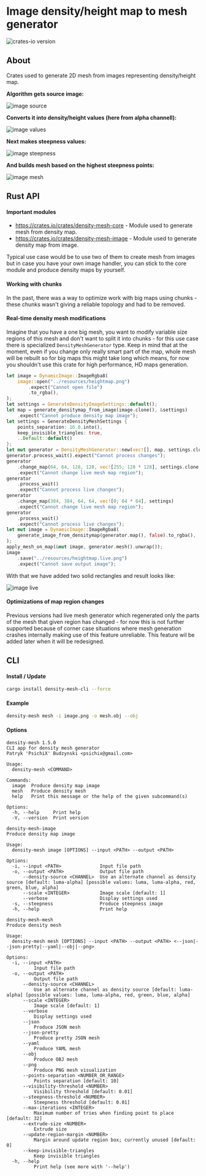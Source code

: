 # Image density/height map to mesh generator

![crates-io version](https://raster.shields.io/crates/v/density-mesh-core.png)

## About
Crates used to generate 2D mesh from images representing density/height map.

**Algorithm gets source image:**

![image source](https://raw.githubusercontent.com/PsichiX/density-mesh/master/resources/logo.png)

**Converts it into density/height values (here from alpha channell):**

![image values](https://raw.githubusercontent.com/PsichiX/density-mesh/master/resources/logo.data.png)

**Next makes steepness values:**

![image steepness](https://raw.githubusercontent.com/PsichiX/density-mesh/master/resources/logo.steepness.png)

**And builds mesh based on the highest steepness points:**

![image mesh](https://raw.githubusercontent.com/PsichiX/density-mesh/master/resources/logo.vis.png)

## Rust API
#### Important modules
- https://crates.io/crates/density-mesh-core - Module used to generate mesh from density map.
- https://crates.io/crates/density-mesh-image - Module used to generate density map from image.

Typical use case would be to use two of them to create mesh from images but in
case you have your own image handler, you can stick to the core module and
produce density maps by yourself.

#### Working with chunks
In the past, there was a way to optimize work with big maps using chunks - these
chunks wasn't giving a reliable topology and had to be removed.

#### Real-time density mesh modifications
Imagine that you have a one big mesh, you want to modify variable size regions
of this mesh and don't want to split it into chunks - for this use case there is
specialized `DensityMeshGenerator` type. Keep in mind that at the moment, even
if you change only really smart part of the map, whole mesh will be rebuilt so
for big maps this might take long which means, for now you shouldn't use this
crate for high performance, HD maps generation.

```rust
let image = DynamicImage::ImageRgba8(
    image::open("../resources/heightmap.png")
        .expect("Cannot open file")
        .to_rgba(),
);
let settings = GenerateDensityImageSettings::default();
let map = generate_densitymap_from_image(image.clone(), &settings)
    .expect("Cannot produce density map image");
let settings = GenerateDensityMeshSettings {
    points_separation: 16.0.into(),
    keep_invisible_triangles: true,
    ..Default::default()
};
let mut generator = DensityMeshGenerator::new(vec![], map, settings.clone());
generator.process_wait().expect("Cannot process changes");
generator
    .change_map(64, 64, 128, 128, vec![255; 128 * 128], settings.clone())
    .expect("Cannot change live mesh map region");
generator
    .process_wait()
    .expect("Cannot process live changes");
generator
    .change_map(384, 384, 64, 64, vec![0; 64 * 64], settings)
    .expect("Cannot change live mesh map region");
generator
    .process_wait()
    .expect("Cannot process live changes");
let mut image = DynamicImage::ImageRgba8(
    generate_image_from_densitymap(generator.map(), false).to_rgba(),
);
apply_mesh_on_map(&mut image, generator.mesh().unwrap());
image
    .save("../resources/heightmap.live.png")
    .expect("Cannot save output image");
```

With that we have added two solid rectangles and result looks like:

![image live](https://raw.githubusercontent.com/PsichiX/density-mesh/master/resources/heightmap.live.png)

#### Optimizations of map region changes
Previous versions had live mesh generator which regenerated only the parts of
the mesh that given region has changed - for now this is not further supported
because of corner case situations where mesh generation crashes internally
making use of this feature unreliable. This feature wil be added later when it
will be redesigned.

## CLI
#### Install / Update
```bash
cargo install density-mesh-cli --force
```

#### Example
```bash
density-mesh mesh -i image.png -o mesh.obj --obj
```

#### Options
```
density-mesh 1.5.0
CLI app for density mesh generator
Patryk 'PsichiX' Budzynski <psichix@gmail.com>

Usage:
  density-mesh <COMMAND>

Commands:
  image  Produce density map image
  mesh   Produce density mesh
  help   Print this message or the help of the given subcommand(s)

Options:
  -h, --help     Print help
  -V, --version  Print version
```

```
density-mesh-image
Produce density map image

Usage:
  density-mesh image [OPTIONS] --input <PATH> --output <PATH>

Options:
  -i, --input <PATH>              Input file path
  -o, --output <PATH>             Output file path
      --density-source <CHANNEL>  Use an alternate channel as density source [default: luma-alpha] [possible values: luma, luma-alpha, red, green, blue, alpha]
      --scale <INTEGER>           Image scale [default: 1]
      --verbose                   Display settings used
  -s, --steepness                 Produce steepness image
  -h, --help                      Print help
```

```
density-mesh-mesh
Produce density mesh

Usage:
  density-mesh mesh [OPTIONS] --input <PATH> --output <PATH> <--json|--json-pretty|--yaml|--obj|--png>

Options:
  -i, --input <PATH>
          Input file path
  -o, --output <PATH>
          Output file path
      --density-source <CHANNEL>
          Use an alternate channel as density source [default: luma-alpha] [possible values: luma, luma-alpha, red, green, blue, alpha]
      --scale <INTEGER>
          Image scale [default: 1]
      --verbose
          Display settings used
      --json
          Produce JSON mesh
      --json-pretty
          Produce pretty JSON mesh
      --yaml
          Produce YAML mesh
      --obj
          Produce OBJ mesh
      --png
          Produce PNG mesh visualization
      --points-separation <NUMBER_OR_RANGE>
          Points separation [default: 10]
      --visibility-threshold <NUMBER>
          Visibility threshold [default: 0.01]
      --steepness-threshold <NUMBER>
          Steepness threshold [default: 0.01]
      --max-iterations <INTEGER>
          Maximum number of tries when finding point to place [default: 32]
      --extrude-size <NUMBER>
          Extrude size
      --update-region-margin <NUMBER>
          Margin around update region box; currently unused [default: 0]
      --keep-invisible-triangles
          Keep invisible triangles
  -h, --help
          Print help (see more with '--help')
```
